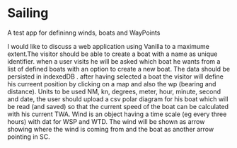 # Sailing

A test app for defininng winds, boats and WayPoints

I would like to discuss a web application using Vanilla to a maximume extent.The visitor should be able to create a boat with a name as unique identifier. when a user visits he will be asked which boat he wants from a list of defined boats with an option to create a new boat. The data should be persisted in indexedDB . after having selected a boat the visitor will define his curreent position by clicking on a map and also the wp (bearing and distance). Units to be used NM, kn, degrees, meter, hour, minute, second and date, the user should upload a csv polar diagram for his boat which will be read (and saved) so that the current speed of the boat can be calculated with his current TWA. Wind is an object having a time scale (eg every three hours) with dat for WSP and WTD. The wind will be shown as arrow showing where the wind is coming from and the boat as another arrow pointing in SC.
